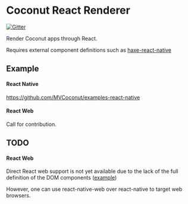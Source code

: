 # Coconut React Renderer

[![Gitter](https://badges.gitter.im/Join%20Chat.svg)](https://gitter.im/MVCoconut/Lobby)

Render Coconut apps through React.

Requires external component definitions such as [haxe-react-native](https://github.com/haxe-react/haxe-react-native)

## Example

#### React Native

https://github.com/MVCoconut/examples-react-native

#### React Web

Call for contribution.

## TODO

#### React Web

Direct React web support is not yet available due to the lack of the full definition of the DOM components ([example](https://github.com/MVCoconut/coconut.react/blob/721458b/src/coconut/react/Renderable.hx#L42-L46))

However, one can use react-native-web over react-native to target web browsers.
